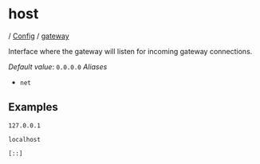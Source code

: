 # host

/ [Config](../../index.md) / [gateway](../index.md) 

Interface where the gateway will listen for incoming gateway
connections.

*Default value*: `0.0.0.0`
*Aliases*
- `net`

## Examples

```
127.0.0.1
```
```
localhost
```
```
[::]
```

